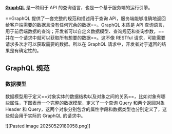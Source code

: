 [**GraphQL**](http://apifox.com/apiskills/graphql-tutorials/) 是一种用于 API 的查询语言，也是一个基于服务端的运行引擎。

==GraphQL 提供了一套完整的规范和描述用于查询 API，服务端能够准确地返回给客户端需要的数据且没有任何冗余的数据==。GraphQL 本质是 API 查询语言，用于前后端数据的查询；开发者可以自定义数据模型、查询规范和查询参数，==并在一个请求中就可以获取所有想要的数据==。这不像 RESTful 请求，可能需要请求多次才可以获取需要的数据。所以在 GraphQL 请求中，开发者对于返回的结果是有确定性的。

## GraphQL 规范

### 数据模型

数据模型用于定义==对象实体的数据结构以及对象之间的关系==，比如对象有哪些属性，下图表示一个完整的数据模型，定义了一个查询 Query 和两个返回对象 Header 和 Query，这两个对象分别包含的属性字段和数据类型也分别定义了，这些就会用于实际的 GraphQL 的请求中。

![[Pasted image 20250529180058.png]]